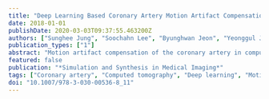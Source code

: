 ```yaml
---
title: "Deep Learning Based Coronary Artery Motion Artifact Compensation Using Style-Transfer Synthesis in CT Images"
date: 2018-01-01
publishDate: 2020-03-03T09:37:55.463200Z
authors: ["Sunghee Jung", "Soochahn Lee", "Byunghwan Jeon", "Yeonggul Jang", "Hyuk-Jae Chang"]
publication_types: ["1"]
abstract: "Motion artifact compensation of the coronary artery in computed tomography (CT) is required to quantify the risk of coronary artery disease more accurately. We present a novel method based on deep learning for motion artifact compensation in coronary CT angiography (CCTA). The ground-truth, i.e., coronary artery without motion, was synthesized using full-phase four-dimensional (4D) CT by applying style-transfer method because it is medically impossible to obtain in practice. The network for motion artifact compensation based on very deep convolutional neural network (CNN) is trained using the synthesized ground-truth. An observer study was performed for the evaluation of the proposed method. The motion artifacts were markedly reduced and boundaries of the coronary artery were much sharper than before applying the proposed method, with a strong inter-observer agreement (kappa = 0.78)."
featured: false
publication: "*Simulation and Synthesis in Medical Imaging*"
tags: ["Coronary artery", "Computed tomography", "Deep learning", "Motion artifact compensation", "Style-transfer"]
doi: "10.1007/978-3-030-00536-8_11"
---
```


